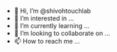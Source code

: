 - 👋 Hi, I’m @shivohtouchlab
- 👀 I’m interested in ...
- 🌱 I’m currently learning ...
- 💞️ I’m looking to collaborate on ...
- 📫 How to reach me ...

<!---
shivohtouchlab/shivohtouchlab is a ✨ special ✨ repository because its `README.md` (this file) appears on your GitHub profile.
You can click the Preview link to take a look at your changes.
--->
